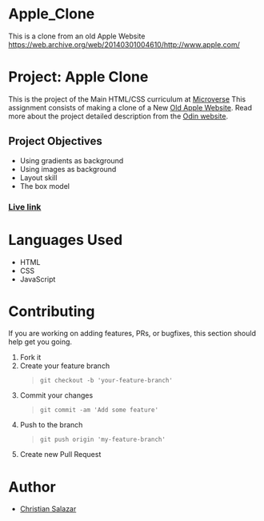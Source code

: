 # Apple_Clone
This is a clone from an old Apple Website https://web.archive.org/web/20140301004610/http://www.apple.com/

# Project: Apple Clone

This is the project of the Main HTML/CSS curriculum at [Microverse](https://www.microverse.org/)
This assignment consists of making a clone of a New [Old Apple Website](https://web.archive.org/web/20140301004610/http://www.apple.com/).
Read more about the project detailed description from the [Odin website](https://www.theodinproject.com/courses/html5-and-css3/lessons/building-with-backgrounds-and-gradients).


## Project Objectives

- Using gradients as background
- Using images as background
- Layout skill
- The box model


### [Live link](https://rawcdn.githack.com/Grifo89/NYT_Article_Clone/master/index.html)

# Languages Used

- HTML
- CSS
- JavaScript

# Contributing

If you are working on adding features, PRs, or bugfixes, this section should help get you going.

1. Fork it
2. Create your feature branch
   > `git checkout -b 'your-feature-branch'`
3. Commit your changes
   > `git commit -am 'Add some feature'`
4. Push to the branch
   > `git push origin 'my-feature-branch'`
5. Create new Pull Request

# Author

- [Christian Salazar](https://github.com/Grifo89)
